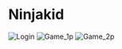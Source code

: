 # Ninjakid
![Login](https://user-images.githubusercontent.com/42207679/53153809-90ddda80-35fc-11e9-9f81-bb47c3ad1765.png)
![Game_1p](https://user-images.githubusercontent.com/42207679/53153853-a81cc800-35fc-11e9-999b-eb7ef6a40304.JPG)
![Game_2p](https://user-images.githubusercontent.com/42207679/53153886-b5d24d80-35fc-11e9-9b77-a73de94c07c3.JPG)


